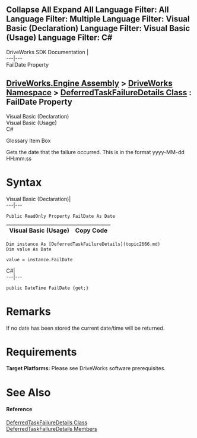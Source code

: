 Collapse All Expand All Language Filter: All  Language Filter: Multiple  Language Filter: Visual Basic (Declaration) Language Filter: Visual Basic (Usage) Language Filter: C#  
---  
DriveWorks SDK Documentation  |   
---|---  
FailDate Property   
  
[DriveWorks.Engine Assembly](topic2156.md) > [DriveWorks Namespace](topic2159.md) > [DeferredTaskFailureDetails Class](topic2666.md) : FailDate Property  
---  
  
Visual Basic (Declaration)    
Visual Basic (Usage)    
C# 

Glossary Item Box

Gets the date that the failure occurred. This is in the format yyyy-MM-dd HH:mm:ss 

# Syntax

Visual Basic (Declaration)|   
---|---  
      
    
    Public ReadOnly Property FailDate As Date  
  
Visual Basic (Usage)| Copy Code  
---|---  
      
    
    Dim instance As [DeferredTaskFailureDetails](topic2666.md)
    Dim value As Date
     
    value = instance.FailDate  
  
C#|   
---|---  
      
    
    public DateTime FailDate {get;}  
  
# Remarks

If no date has been stored the current date/time will be returned.

# Requirements

**Target Platforms:** Please see DriveWorks software prerequisites.

# See Also

#### Reference

[DeferredTaskFailureDetails Class](topic2666.md)   
[DeferredTaskFailureDetails Members](topic2667.md)


